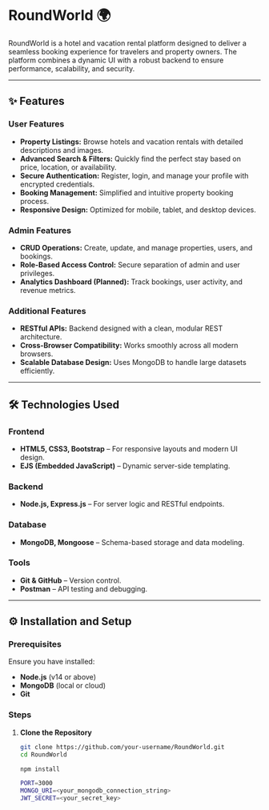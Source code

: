 # RoundWorld 🌍

RoundWorld is a hotel and vacation rental platform designed to deliver a seamless booking experience for travelers and property owners. The platform combines a dynamic UI with a robust backend to ensure performance, scalability, and security.

---

## ✨ Features

### **User Features**
- **Property Listings:** Browse hotels and vacation rentals with detailed descriptions and images.  
- **Advanced Search & Filters:** Quickly find the perfect stay based on price, location, or availability.  
- **Secure Authentication:** Register, login, and manage your profile with encrypted credentials.  
- **Booking Management:** Simplified and intuitive property booking process.  
- **Responsive Design:** Optimized for mobile, tablet, and desktop devices.

### **Admin Features**
- **CRUD Operations:** Create, update, and manage properties, users, and bookings.  
- **Role-Based Access Control:** Secure separation of admin and user privileges.  
- **Analytics Dashboard (Planned):** Track bookings, user activity, and revenue metrics.

### **Additional Features**
- **RESTful APIs:** Backend designed with a clean, modular REST architecture.  
- **Cross-Browser Compatibility:** Works smoothly across all modern browsers.  
- **Scalable Database Design:** Uses MongoDB to handle large datasets efficiently.

---

## 🛠 Technologies Used

### **Frontend**
- **HTML5, CSS3, Bootstrap** – For responsive layouts and modern UI design.  
- **EJS (Embedded JavaScript)** – Dynamic server-side templating.

### **Backend**
- **Node.js, Express.js** – For server logic and RESTful endpoints.

### **Database**
- **MongoDB, Mongoose** – Schema-based storage and data modeling.

### **Tools**
- **Git & GitHub** – Version control.  
- **Postman** – API testing and debugging.

---

## ⚙ Installation and Setup

### **Prerequisites**
Ensure you have installed:
- **Node.js** (v14 or above)  
- **MongoDB** (local or cloud)  
- **Git**

### **Steps**
1. **Clone the Repository**
   ```bash
   git clone https://github.com/your-username/RoundWorld.git
   cd RoundWorld
   
   npm install
   
   PORT=3000
   MONGO_URI=<your_mongodb_connection_string>
   JWT_SECRET=<your_secret_key>

